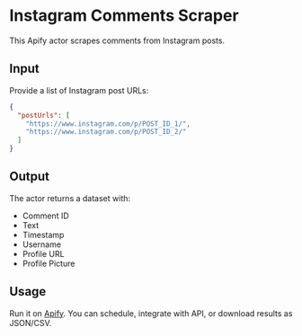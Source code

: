 # Instagram Comments Scraper

This Apify actor scrapes comments from Instagram posts.

## Input

Provide a list of Instagram post URLs:

```json
{
  "postUrls": [
    "https://www.instagram.com/p/POST_ID_1/",
    "https://www.instagram.com/p/POST_ID_2/"
  ]
}
```

## Output

The actor returns a dataset with:

- Comment ID
- Text
- Timestamp
- Username
- Profile URL
- Profile Picture

## Usage

Run it on [Apify](https://apify.com). You can schedule, integrate with API, or download results as JSON/CSV.
